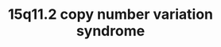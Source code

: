 ---
annotations:
- id: DOID:0060393
  parent: genetic disease
  type: Disease Ontology
  value: chromosome 15q11.2 deletion syndrome
- id: DOID:0060388
  parent: genetic disease
  type: Disease Ontology
  value: chromosomal deletion syndrome
- id: DOID:14261
  parent: genetic disease
  type: Disease Ontology
  value: fragile X syndrome
- id: DOID:630
  parent: genetic disease
  type: Disease Ontology
  value: genetic disease
- id: PW:0000013
  parent: disease pathway
  type: Pathway Ontology
  value: disease pathway
authors:
- Fehrhart
- Egonw
- Eweitz
citedin: ''
communities:
- ONTOX
- RareDiseases
description: 'This pathway shows the genes known in the 15q11.2 region which can cause
  a copy number variation syndrome (CNV) if deleted or duplicated (or triplicated).
  These rare genetic syndromes are called 15q11.2 deletion or duplication syndrome,
  also known as Burnside-Butler syndrome (BBS). This region is relatively small compared
  to other CNVs but it contains with NIPA1 and NIPA2 two important magnesium transporters
  which are active in the central nervous system. CYFIP1 is an important interactor
  with FMR1, which is the causative gene for fragile X syndrome. The breakpoints (chr15:22,805,313-23,094,530
  GRCh37/hg19) are defined as given in Kendall et al. 2017: https://doi.org/10.1016/j.biopsych.2016.08.014.'
last-edited: 2024-07-24
ndex: e39f916c-8b72-11eb-9e72-0ac135e8bacf
organisms:
- Homo sapiens
redirect_from:
- /index.php/Pathway:WP4940
- /instance/WP4940
- /instance/WP4940_r134612
revision: r134612
schema-jsonld:
- '@context': https://schema.org/
  '@id': https://wikipathways.github.io/pathways/WP4940.html
  '@type': Dataset
  creator:
    '@type': Organization
    name: WikiPathways
  description: 'This pathway shows the genes known in the 15q11.2 region which can
    cause a copy number variation syndrome (CNV) if deleted or duplicated (or triplicated).
    These rare genetic syndromes are called 15q11.2 deletion or duplication syndrome,
    also known as Burnside-Butler syndrome (BBS). This region is relatively small
    compared to other CNVs but it contains with NIPA1 and NIPA2 two important magnesium
    transporters which are active in the central nervous system. CYFIP1 is an important
    interactor with FMR1, which is the causative gene for fragile X syndrome. The
    breakpoints (chr15:22,805,313-23,094,530 GRCh37/hg19) are defined as given in
    Kendall et al. 2017: https://doi.org/10.1016/j.biopsych.2016.08.014.'
  keywords:
  - CYFIP1
  - ELMO2P1
  - FMR1
  - Mg2+
  - NIPA1
  - NIPA2
  - TUBGCP2
  - TUBGCP3
  - TUBGCP4
  - TUBGCP5
  - TUBGCP6
  license: CC0
  name: 15q11.2 copy number variation syndrome
seo: CreativeWork
title: 15q11.2 copy number variation syndrome
wpid: WP4940
---